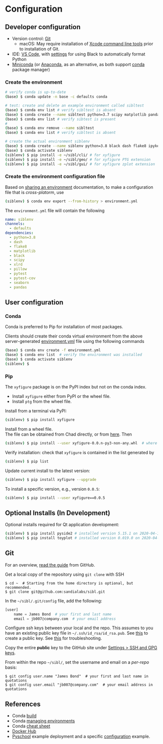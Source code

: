# Configuration

## Developer configuration

* Version control: [Git](https://git-scm.com/)
  * macOS: May require installation of [Xcode command line tools](https://developer.apple.com/xcode/features/) prior to installation of Git.
* IDE: [VS Code](https://code.visualstudio.com/), with [settings](https://dev.to/adamlombard/how-to-use-the-black-python-code-formatter-in-vscode-3lo0) for using Black to automatically format Python
* [Miniconda](https://docs.conda.io/en/latest/miniconda.html) (or [Anaconda](https://docs.anaconda.com/), as an alternative, as both support [conda](https://docs.conda.io/en/latest/) package manager)

### Create the environment

```bash
# verify conda is up-to-date
(base) $ conda update -n base -c defaults conda

# test: create and delete an example environment called sibltest
(base) $ conda env list # verify sibltest is absent
(base) $ conda create --name sibltest python=3.7 scipy matplotlib pandas pillow
(base) $ conda env list # verify sibtest is present
#
(base) $ conda env remove --name sibltest
(base) $ conda env list # verify sibltest is absent

# create the actual environment siblenv
(base) $ conda create --name siblenv python=3.8 black dash flake8 ipykernel matplotlib pandas pillow pytest pytest-cov seaborn scipy xlrd
(base) $ conda activate siblenv
(siblenv) $ pip install -e ~/sibl/cli/ # for xyfigure
(siblenv) $ pip install -e ~/sibl/geo/ # for xyfigure PTG extension
(siblenv) $ pip install -e ~/sibl/gui/ # for xyfigure zplot extension
```

### Create the environment configuration file

Based on [sharing an environment](https://docs.conda.io/projects/conda/en/latest/user-guide/tasks/manage-environments.html#sharing-an-environment) documentation, to make a configuration file that is *cross-platorm*, use

```bash
(siblenv) $ conda env export --from-history > environment.yml
```

The `environment.yml` file will contain the following

```yml
name: siblenv
channels:
  - defaults
dependencies:
  - python=3.8
  - dash
  - flake8
  - matplotlib
  - black
  - scipy
  - xlrd
  - pillow
  - pytest
  - pytest-cov
  - seaborn
  - pandas
```

## User configuration

### Conda 

Conda is preferred to Pip for installation of most packages.  

Clients should create their conda virtual environment from the above server-generated [environment.yml](environment.yml) file using the following commands

```bash
(base) $ conda env create -f environment.yml
(base) $ conda env list  # verify the environment was installed
(base) $ conda activate siblenv
(siblenv) $
```

### Pip 

The `xyfigure` package is on the PyPI index but not on the conda index.

* Install `xyfigure` either from PyPI or the wheel file.
* Install `ptg` from the wheel file.

Install from a terminal via PyPI:

```bash
(siblenv) $ pip install xyfigure
```

Install from a wheel file.  
The file can be obtained from Chad directly, or 
from [here](https://pypi.org/project/xyfigure/#files).   Then

```bash
(siblenv) $ pip install --user xyfigure-0.0.n-py3-non-any.whl  # where 0.0.n is the version number
```

Verify installation: check that `xyfigure` is contained in the list generated by 

```bash
(siblenv) $ pip list
```

Update current install to the latest version:

```bash
(siblenv) $ pip install xyfigure --upgrade
```

To install a specific version, e.g., version `0.0.5`:

```bash
(siblenv) $ pip install --user xyfigure==0.0.5
```

## Optional Installs (In Development)

Optional installs required for Qt application development:

```bash
(siblenv) $ pip install pyside2 # installed version 5.15.1 on 2020-04-14
(siblenv) $ pip install toyplot # installed version 0.019.0 on 2020-04-14
```

## Git

For an overview, [read the guide](https://guides.github.com/activities/hello-world/) from GitHub.

Get a local copy of the repository using `git clone` with SSH

```console
$ cd ~  # Starting from the home directory is optional, but recommended.
$ git clone git@github.com:sandialabs/sibl.git
```


In the `~/sibl/.git/config` file, add the following:

```python
[user]
    name = James Bond  # your first and last name
    email = jb007@company.com  # your email address
```

Configure ssh keys between your local and the repo.  This assumes to you have an existing public key file in `~/.ssh/id_rsa/id_rsa.pub`.  See [this](https://help.github.com/en/github/authenticating-to-github/connecting-to-github-with-ssh) to create a public key.  See [this](https://help.github.com/en/github/authenticating-to-github) for troubleshooting.

Copy the entire **public** key to the GitHub site under [Settings > SSH and GPG keys](https://github.com/settings/keys).

From within the repo `~/sibl/`, set the username and email on a *per-repo* basis:

```console
$ git config user.name "James Bond"  # your first and last name in quotations
$ git config user.email "jb007@company.com"  # your email address in quotations
```

## References

* Conda [build](https://docs.conda.io/projects/conda-build/en/latest/resources/build-scripts.html)
* Conda [managing environments](https://docs.conda.io/projects/conda/en/latest/user-guide/tasks/manage-environments.html)
* Conda [cheat sheet](https://docs.conda.io/projects/conda/en/4.6.0/_downloads/52a95608c49671267e40c689e0bc00ca/conda-cheatsheet.pdf)
* [Docker Hub](https://hub.docker.com/)
* [Pyschool](https://github.com/hovey/pyschool/blob/master/zfolder/doc/introduction.md) example deployment and a specific [configuration](https://github.com/hovey/pyschool/blob/master/zfolder/doc/configuration.md) example.
